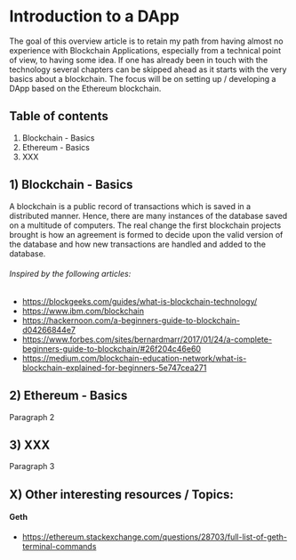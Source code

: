 # Introduction to a DApp 

The goal of this overview article is to retain my path from having almost no experience with Blockchain Applications, especially from a technical point of view, to having some idea. If one has already been in touch with the technology several chapters can be skipped ahead as it starts with the very basics about a blockchain. 
The focus will be on setting up / developing a DApp based on the Ethereum blockchain. 

## Table of contents

1) Blockchain - Basics
2) Ethereum - Basics 
3) XXX

## 1) Blockchain - Basics

A blockchain is a public record of transactions which is saved in a distributed manner. Hence, there are many instances of the database saved on a multitude of computers. The real change the first blockchain projects brought is how an agreement is formed to decide upon the valid version of the database and how new transactions are handled and added to the database. 

###### Inspired by the following articles: 
* https://blockgeeks.com/guides/what-is-blockchain-technology/
* https://www.ibm.com/blockchain
* https://hackernoon.com/a-beginners-guide-to-blockchain-d04266844e7
* https://www.forbes.com/sites/bernardmarr/2017/01/24/a-complete-beginners-guide-to-blockchain/#26f204c46e60
* https://medium.com/blockchain-education-network/what-is-blockchain-explained-for-beginners-5e747cea271

## 2) Ethereum - Basics

Paragraph 2

## 3) XXX

Paragraph 3

## X) Other interesting resources / Topics: 

#### Geth
* https://ethereum.stackexchange.com/questions/28703/full-list-of-geth-terminal-commands
